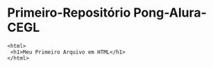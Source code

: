 # Primeiro-Repositório Pong-Alura-CEGL

```
<html>
 <h1>Meu Primeiro Arquivo em HTML</h1>
</html>
```
